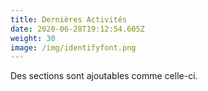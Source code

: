 ```yaml
---
title: Dernières Activités
date: 2020-06-28T19:12:54.605Z
weight: 30
image: /img/identifyfont.png
---
```


Des sections sont ajoutables comme celle-ci.
